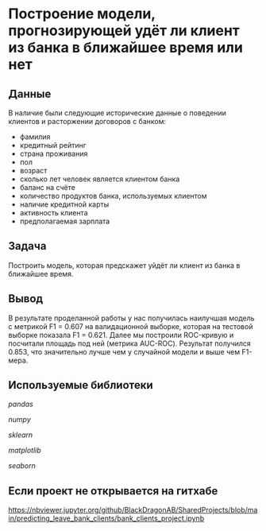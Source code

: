 # Построение модели, прогнозирующей удёт ли клиент из банка в ближайшее время или нет

## Данные

В наличие были следующие исторические данные о поведении клиентов и расторжении договоров с банком:

- фамилия
- кредитный рейтинг
- страна проживания
- пол
- возраст
- сколько лет человек является клиентом банка
- баланс на счёте
- количество продуктов банка, используемых клиентом
- наличие кредитной карты
- активность клиента
- предполагаемая зарплата

## Задача

Построить модель, которая предскажет уйдёт ли клиент из банка в ближайшее время.

## Вывод

В результате проделанной работы у нас получилась наилучшая модель с метрикой F1 = 0.607 на валидационной выборке, которая на тестовой выборке показала F1 = 0.621. Далее мы построили ROC-кривую и посчитали площадь под ней (метрика AUC-ROC). Результат получился 0.853, что значительно лучше чем у случайной модели и выше чем F1-мера.

## Используемые библиотеки

*pandas*

*numpy*

*sklearn*

*matplotlib*

*seaborn*

## Если проект не открывается на гитхабе 

https://nbviewer.jupyter.org/github/BlackDragonAB/SharedProjects/blob/main/predicting_leave_bank_clients/bank_clients_project.ipynb
